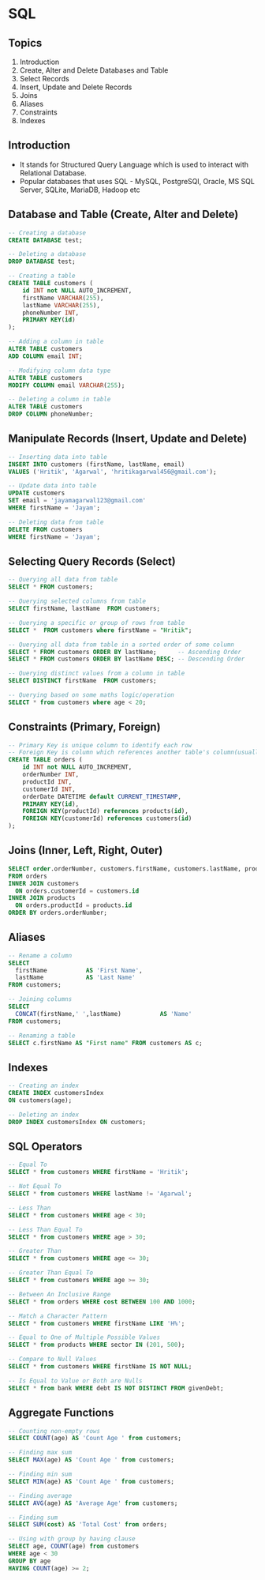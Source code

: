 # SQL

## Topics

1. Introduction
2. Create, Alter and Delete Databases and Table
3. Select Records
4. Insert, Update and Delete Records
5. Joins
6. Aliases
7. Constraints
8. Indexes

## Introduction

- It stands for Structured Query Language which is used to interact with Relational Database.
- Popular databases that uses SQL - MySQL, PostgreSQl, Oracle, MS SQL Server, SQLite, MariaDB, Hadoop etc

## Database and Table (Create, Alter and Delete)

```sql
-- Creating a database
CREATE DATABASE test;

-- Deleting a database
DROP DATABASE test;

-- Creating a table
CREATE TABLE customers (
    id INT not NULL AUTO_INCREMENT,
    firstName VARCHAR(255),
    lastName VARCHAR(255),
    phoneNumber INT,
    PRIMARY KEY(id)
);

-- Adding a column in table
ALTER TABLE customers
ADD COLUMN email INT;

-- Modifying column data type
ALTER TABLE customers
MODIFY COLUMN email VARCHAR(255);

-- Deleting a column in table
ALTER TABLE customers
DROP COLUMN phoneNumber;
```

## Manipulate Records (Insert, Update and Delete)

```sql
-- Inserting data into table
INSERT INTO customers (firstName, lastName, email)
VALUES ('Hritik', 'Agarwal', 'hritikagarwal456@gmail.com');

-- Update data into table
UPDATE customers
SET email = 'jayamagarwal123@gmail.com'
WHERE firstName = 'Jayam';

-- Deleting data from table
DELETE FROM customers
WHERE firstName = 'Jayam';
```

## Selecting Query Records (Select)

```sql
-- Querying all data from table
SELECT * FROM customers;

-- Querying selected columns from table
SELECT firstName, lastName  FROM customers;

-- Querying a specific or group of rows from table
SELECT *  FROM customers where firstName = "Hritik";

-- Querying all data from table in a sorted order of some column
SELECT * FROM customers ORDER BY lastName;      -- Ascending Order
SELECT * FROM customers ORDER BY lastName DESC; -- Descending Order

-- Querying distinct values from a column in table
SELECT DISTINCT firstName  FROM customers;

-- Querying based on some maths logic/operation
SELECT * from customers where age < 20;
```

## Constraints (Primary, Foreign)

```sql
-- Primary Key is unique column to identify each row
-- Foreign Key is column which references another table's column(usually its primary key)
CREATE TABLE orders (
    id INT not NULL AUTO_INCREMENT,
    orderNumber INT,
    productId INT,
    customerId INT,
    orderDate DATETIME default CURRENT_TIMESTAMP,
    PRIMARY KEY(id),
    FOREIGN KEY(productId) references products(id),
    FOREIGN KEY(customerId) references customers(id)
);
```

## Joins (Inner, Left, Right, Outer)

```sql
SELECT order.orderNumber, customers.firstName, customers.lastName, products.name
FROM orders
INNER JOIN customers
  ON orders.customerId = customers.id
INNER JOIN products
  ON orders.productId = products.id
ORDER BY orders.orderNumber;
```

## Aliases

```sql
-- Rename a column
SELECT
  firstName           AS 'First Name',
  lastName            AS 'Last Name'
FROM customers;

-- Joining columns
SELECT
  CONCAT(firstName,' ',lastName)           AS 'Name'
FROM customers;

-- Renaming a table
SELECT c.firstName AS "First name" FROM customers AS c;
```

## Indexes

```sql
-- Creating an index
CREATE INDEX customersIndex
ON customers(age);

-- Deleting an index
DROP INDEX customersIndex ON customers;
```

## SQL Operators

```sql
-- Equal To
SELECT * from customers WHERE firstName = 'Hritik';

-- Not Equal To
SELECT * from customers WHERE lastName != 'Agarwal';

-- Less Than
SELECT * from customers WHERE age < 30;

-- Less Than Equal To
SELECT * from customers WHERE age > 30;

-- Greater Than
SELECT * from customers WHERE age <= 30;

-- Greater Than Equal To
SELECT * from customers WHERE age >= 30;

-- Between An Inclusive Range
SELECT * from orders WHERE cost BETWEEN 100 AND 1000;

-- Match a Character Pattern
SELECT * from customers WHERE firstName LIKE 'H%';

-- Equal to One of Multiple Possible Values
SELECT * from products WHERE sector IN (201, 500);

-- Compare to Null Values
SELECT * from customers WHERE firstName IS NOT NULL;

-- Is Equal to Value or Both are Nulls
SELECT * from bank WHERE debt IS NOT DISTINCT FROM givenDebt;
```

## Aggregate Functions

```sql
-- Counting non-empty rows
SELECT COUNT(age) AS 'Count Age ' from customers;

-- Finding max sum
SELECT MAX(age) AS 'Count Age ' from customers;

-- Finding min sum
SELECT MIN(age) AS 'Count Age ' from customers;

-- Finding average
SELECT AVG(age) AS 'Average Age' from customers;

-- Finding sum
SELECT SUM(cost) AS 'Total Cost' from orders;

-- Using with group by having clause
SELECT age, COUNT(age) from customers
WHERE age < 30
GROUP BY age
HAVING COUNT(age) >= 2;
```
